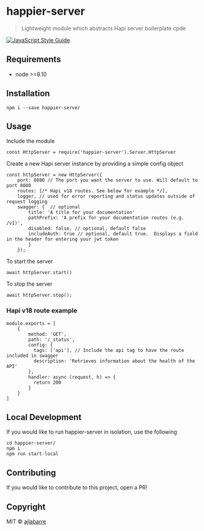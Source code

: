 # happier-server

> Lightweight module which abstracts Hapi server boilerplate cpde

[![JavaScript Style Guide](https://img.shields.io/badge/code_style-standard-brightgreen.svg)](https://standardjs.com)

## Requirements
* node >=8.10

## Installation
```
npm i --save happier-server
```

## Usage
Include the module
```
const HttpServer = require('happier-server').Server.HttpServer
```

Create a new Hapi server instance by providing a simple config object
```
const httpServer = new HttpServer({
    port: 8080 // The port you want the server to use. Will default to port 8080
    routes: [/* Hapi v18 routes. See below for example */],
    logger, // used for error reporting and status updates outside of request logging
    swagger: {  // optional
        title: 'A title for your documentation'
        pathPrefix: 'A prefix for your documentation routes (e.g. /v1)',
        disabled: false, // optional, default false
        includeAuth: true // optional, default true.  Displays a field in the header for entering your jwt token
        }
    });
```

To start the server
```
await httpServer.start()
```
    
To stop the server
```
await httpServer.stop();
```

### Hapi v18 route example
```
module.exports = [
    {
        method: 'GET',
        path: '/_status',
        config: {
          tags: ['api'], // Include the api tag to have the route included in swagger
          description: 'Retrieves information about the health of the API'
        },
        handler: async (request, h) => {
          return 200
        }
    }
]
```

## Local Development
If you would like to run happier-server in isolation, use the following

```
cd happier-server/
npm i
npm run start-local
```

## Contributing
If you would like to contribute to this project, open a PR!
    
## Copyright

MIT © [ajlabarre](https://github.com/ajlabarre)